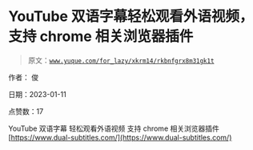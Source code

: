 # YouTube 双语字幕轻松观看外语视频，支持 chrome 相关浏览器插件

> 原文：[`www.yuque.com/for_lazy/xkrm14/rkbnfgrx8m31gk1t`](https://www.yuque.com/for_lazy/xkrm14/rkbnfgrx8m31gk1t)



作者： 俊 

日期：2023-01-11 

点赞数：17 

YouTube 双语字幕 轻松观看外语视频 支持 chrome 相关浏览器插件 [https://www.dual-subtitles.com/](https://www.dual-subtitles.com/) 


